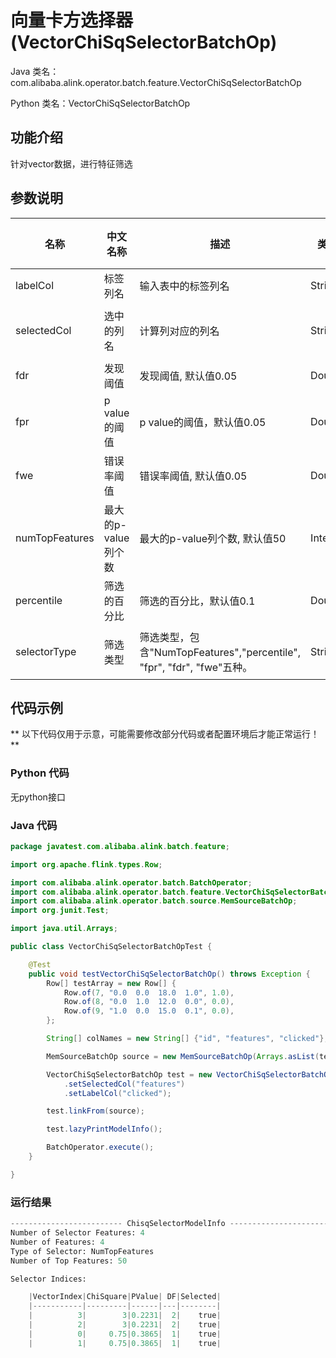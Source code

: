 # 向量卡方选择器 (VectorChiSqSelectorBatchOp)
Java 类名：com.alibaba.alink.operator.batch.feature.VectorChiSqSelectorBatchOp

Python 类名：VectorChiSqSelectorBatchOp


## 功能介绍

针对vector数据，进行特征筛选

## 参数说明


| 名称 | 中文名称 | 描述 | 类型 | 是否必须？ | 取值范围 | 默认值 |
| --- | --- | --- | --- | --- | --- | --- |
| labelCol | 标签列名 | 输入表中的标签列名 | String | ✓ |  |  |
| selectedCol | 选中的列名 | 计算列对应的列名 | String | ✓ | 所选列类型为 [DENSE_VECTOR, SPARSE_VECTOR, STRING, VECTOR] |  |
| fdr | 发现阈值 | 发现阈值, 默认值0.05 | Double |  |  | 0.05 |
| fpr | p value的阈值 | p value的阈值，默认值0.05 | Double |  |  | 0.05 |
| fwe | 错误率阈值 | 错误率阈值, 默认值0.05 | Double |  |  | 0.05 |
| numTopFeatures | 最大的p-value列个数 | 最大的p-value列个数, 默认值50 | Integer |  |  | 50 |
| percentile | 筛选的百分比 | 筛选的百分比，默认值0.1 | Double |  |  | 0.1 |
| selectorType | 筛选类型 | 筛选类型，包含"NumTopFeatures","percentile", "fpr", "fdr", "fwe"五种。 | String |  | "NumTopFeatures", "PERCENTILE", "FPR", "FDR", "FWE" | "NumTopFeatures" |



## 代码示例

** 以下代码仅用于示意，可能需要修改部分代码或者配置环境后才能正常运行！**

### Python 代码
无python接口
 
### Java 代码
```java
package javatest.com.alibaba.alink.batch.feature;

import org.apache.flink.types.Row;

import com.alibaba.alink.operator.batch.BatchOperator;
import com.alibaba.alink.operator.batch.feature.VectorChiSqSelectorBatchOp;
import com.alibaba.alink.operator.batch.source.MemSourceBatchOp;
import org.junit.Test;

import java.util.Arrays;

public class VectorChiSqSelectorBatchOpTest {

	@Test
	public void testVectorChiSqSelectorBatchOp() throws Exception {
		Row[] testArray = new Row[] {
			Row.of(7, "0.0  0.0  18.0  1.0", 1.0),
			Row.of(8, "0.0  1.0  12.0  0.0", 0.0),
			Row.of(9, "1.0  0.0  15.0  0.1", 0.0),
		};

		String[] colNames = new String[] {"id", "features", "clicked"};

		MemSourceBatchOp source = new MemSourceBatchOp(Arrays.asList(testArray), colNames);

		VectorChiSqSelectorBatchOp test = new VectorChiSqSelectorBatchOp()
			.setSelectedCol("features")
			.setLabelCol("clicked");

		test.linkFrom(source);

		test.lazyPrintModelInfo();

		BatchOperator.execute();
	}

}


```

### 运行结果

```python
------------------------- ChisqSelectorModelInfo -------------------------
Number of Selector Features: 4
Number of Features: 4
Type of Selector: NumTopFeatures
Number of Top Features: 50

Selector Indices: 

    |VectorIndex|ChiSquare|PValue| DF|Selected|
    |-----------|---------|------|---|--------|
    |          3|        3|0.2231|  2|    true|
    |          2|        3|0.2231|  2|    true|
    |          0|     0.75|0.3865|  1|    true|
    |          1|     0.75|0.3865|  1|    true|
```


